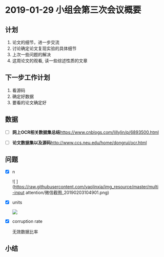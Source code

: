# 2019-01-29 小组会第三次会议概要

## 计划

1. 论文的细节，进一步交流
2. 讨论确定论文复现实验的具体细节
3. 上次一些问题的解决
4. 这周论文的观看, 读一些综述性质的文章



## 下一步工作计划

1. 看源码
2. 确定好数据
3. 要看的论文确定好



## 数据

- [ ] **网上OCR相关数据集总结**<https://www.cnblogs.com/lillylin/p/6893500.html>
- [ ] **论文数据集以及源码**<http://www.ccs.neu.edu/home/dongrui/ocr.html>



## 问题

- [x] n

  ![ ](https://raw.githubusercontent.com/yaolinxia/img_resource/master/multi-input attention/微信截图_20190203104901.png)

- [x] units

  ![](H:\python-workspace\blog\yaolinxia.github.io\img\微信截图_20190109215129.png)

- [x] corruption rate 

  无效数据比率



## 小结







